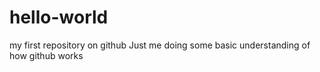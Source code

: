 # hello-world
my first repository on github
Just me doing some basic understanding of how github works
